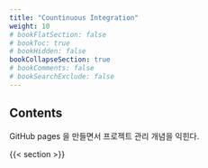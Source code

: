 ```yaml
---
title: "Countinuous Integration"
weight: 10
# bookFlatSection: false
# bookToc: true
# bookHidden: false
bookCollapseSection: true
# bookComments: false
# bookSearchExclude: false
---
```


## Contents

GitHub pages 을 만들면서 프로젝트 관리 개념을 익힌다.

{{< section >}}

